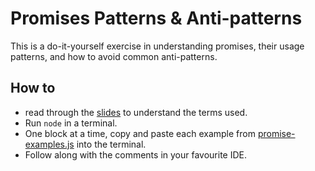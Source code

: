 # Promises Patterns & Anti-patterns

This is a do-it-yourself exercise in understanding promises, their usage patterns, and how to avoid common anti-patterns.

## How to

* read through the [slides](Promises.pdf) to understand the terms used.
* Run `node` in a terminal.
* One block at a time, copy and paste each example from [promise-examples.js](promise-examples.js) into the terminal.
* Follow along with the comments in your favourite IDE.
